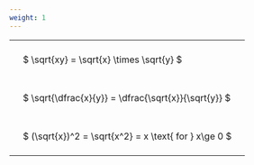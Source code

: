 ```yaml
---
weight: 1
---
```


<style type="text/css">
#T_ddff0 th.col_heading {
  text-align: left;
  font-size: 1em;
}
#T_ddff0 td {
  text-align: left;
  font-size: 1em;
  padding: 1.5em;
}
</style>
<table id="T_ddff0">
  <thead>
  </thead>
  <tbody>
    <tr>
      <td id="T_ddff0_row0_col0" class="data row0 col0" >$ \sqrt{xy} = \sqrt{x} \times \sqrt{y} $</td>
    </tr>
    <tr>
      <td id="T_ddff0_row1_col0" class="data row1 col0" >$ \sqrt{\dfrac{x}{y}} = \dfrac{\sqrt{x}}{\sqrt{y}} $</td>
    </tr>
    <tr>
      <td id="T_ddff0_row2_col0" class="data row2 col0" >$ (\sqrt{x})^2 = \sqrt{x^2} = x \text{ for } x\ge 0 $</td>
    </tr>
  </tbody>
</table>

